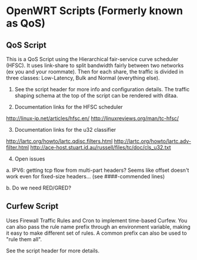 # OpenWRT Scripts (Formerly known as QoS)

## QoS Script

This is a QoS Script using the Hierarchical fair-service curve scheduler
(HFSC). It uses link-share to split bandwidth fairly between two networks (ex
you and your roommate). Then for each share, the traffic is divided in three
classes: Low-Latency, Bulk and Normal (everything else).


1. See the script header for more info and configuration details. The traffic
   shaping schema at the top of the script can be rendered with ditaa.


2. Documentation links for the HFSC scheduler

http://linux-ip.net/articles/hfsc.en/
http://linuxreviews.org/man/tc-hfsc/


3. Documentation links for the u32 classifier

http://lartc.org/howto/lartc.qdisc.filters.html
http://lartc.org/howto/lartc.adv-filter.html
http://ace-host.stuart.id.au/russell/files/tc/doc/cls_u32.txt


4. Open issues

  a. IPV6: getting tcp flow from multi-part headers? Seems like offset doesn't
	work even for fixed-size headers... (see ####-commended lines)

  b. Do we need RED/GRED?

## Curfew Script

Uses Firewall Traffic Rules and Cron to implement time-based Curfew. You can
also pass the rule name prefix through an environment variable, making it easy
to make different set of rules. A common prefix can also be used to "rule them
all".

See the script header for more details.

